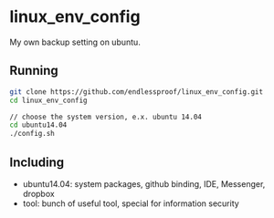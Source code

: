 # linux_env_config
My own backup setting on ubuntu.

## Running
```sh
git clone https://github.com/endlessproof/linux_env_config.git
cd linux_env_config

// choose the system version, e.x. ubuntu 14.04
cd ubuntu14.04
./config.sh
```

## Including
* ubuntu14.04: system packages, github binding, IDE, Messenger, dropbox
* tool: bunch of useful tool, special for information security
